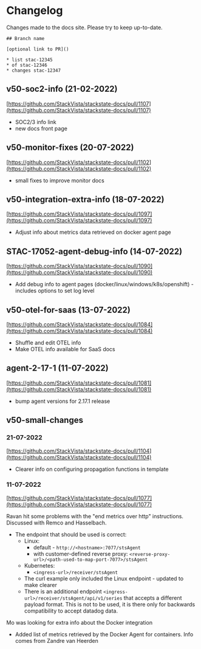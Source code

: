 # Changelog

Changes made to the docs site. Please try to keep up-to-date.

```commandline
## Branch name

[optional link to PR]()

* list stac-12345
* of stac-12346
* changes stac-12347
```

## v50-soc2-info (21-02-2022)

[https://github.com/StackVista/stackstate-docs/pull/1107](https://github.com/StackVista/stackstate-docs/pull/1107)

- SOC2/3 info link
- new docs front page

## v50-monitor-fixes (20-07-2022)

[https://github.com/StackVista/stackstate-docs/pull/1102](https://github.com/StackVista/stackstate-docs/pull/1102)

- small fixes to improve monitor docs

## v50-integration-extra-info (18-07-2022)

[https://github.com/StackVista/stackstate-docs/pull/1097](https://github.com/StackVista/stackstate-docs/pull/1097)

- Adjust info about metrics data retrieved on docker agent page

## STAC-17052-agent-debug-info (14-07-2022)

[https://github.com/StackVista/stackstate-docs/pull/1090](https://github.com/StackVista/stackstate-docs/pull/1090)

- Add debug info to agent pages (docker/linux/windows/k8s/openshift) - includes options to set log level


## v50-otel-for-saas (13-07-2022)

[https://github.com/StackVista/stackstate-docs/pull/1084](https://github.com/StackVista/stackstate-docs/pull/1084)

- Shuffle and edit OTEL info
- Make OTEL info available for SaaS docs

## agent-2-17-1 (11-07-2022)

[https://github.com/StackVista/stackstate-docs/pull/1081](https://github.com/StackVista/stackstate-docs/pull/1081)

- bump agent versions for 2.17.1 release



## v50-small-changes

### 21-07-2022

[https://github.com/StackVista/stackstate-docs/pull/1104](https://github.com/StackVista/stackstate-docs/pull/1104)

- Clearer info on configuring propagation functions in template

### 11-07-2022

[https://github.com/StackVista/stackstate-docs/pull/1077](https://github.com/StackVista/stackstate-docs/pull/1077)

Ravan hit some problems with the "end metrics over http" instructions. Discussed with Remco and Hasselbach.

- The endpoint that should be used is correct:
  - Linux: 
    - default - `http://<hostname>:7077/stsAgent`
    - with customer-defined reverse proxy: `<reverse-proxy-url>/<path-used-to-map-port-7077>/stsAgent`
  - Kubernetes:
    - `<ingress-url>/receiver/stsAgent`
  - The curl example only included the Linux endpoint - updated to make clearer
  - There is an additional endpoint `<ingress-url>/receiver/stsAgent/api/v1/series` that accepts a different payload format. This is not to be used, it is there only for backwards compatibility to accept datadog data.

Mo was looking for extra info about the Docker integration

- Added list of metrics retrieved by the Docker Agent for containers. Info comes from Zandre van Heerden